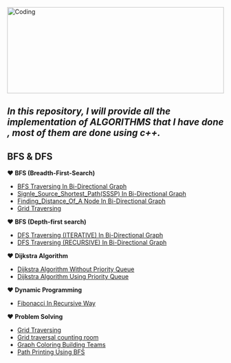<img align="center" width="100%" height="200" alt="Coding" src="https://i.ibb.co/XzKqkVH/algo.png">

## ***In this repository, I will provide all the implementation of ALGORITHMS that I have done , most of them are done using c++.***

## **BFS & DFS**
 **:heart: BFS (Breadth-First-Search)**
 - [BFS Traversing In Bi-Directional Graph](https://github.com/Masum-SM/Algorithms/blob/main/Graph/BFS/bsf.cpp)
 - [Signle_Source_Shortest_Path(SSSP) In Bi-Directional Graph](https://github.com/Masum-SM/Algorithms/blob/main/Graph/BFS/single_source_shortest_path_sssp_.cpp)
 - [Finding_Distance_Of_A Node In Bi-Directional Graph](https://github.com/Masum-SM/Algorithms/blob/main/Graph/BFS/distance_of_node_using_bfs.cpp)
 - [Grid Traversing](https://github.com/Masum-SM/Algorithms/blob/main/Graph/BFS/Grid_traversal.cpp)



 **:heart: BFS (Depth-first search)**
 - [DFS Traversing (ITERATIVE) In Bi-Directional Graph](https://github.com/Masum-SM/Algorithms/blob/main/Graph/DFS/01_DFS_iterative.cpp)
 - [DFS Traversing (RECURSIVE) In Bi-Directional Graph](https://github.com/Masum-SM/Algorithms/blob/main/Graph/DFS/02_DFS_recursive.cpp)

 **:heart: Dijkstra Algorithm**
 - [Dijkstra Algorithm Without Priority Queue](https://github.com/Masum-SM/Algorithms/blob/main/Graph/Dijkstra%20Algorithm/Dijkstra_without_priority_q.cpp)
 - [Dijkstra Algorithm Using Priority Queue](https://github.com/Masum-SM/Algorithms/blob/main/Graph/Dijkstra%20Algorithm/Dijkstra_algo_using_prioty_Queue.cpp)
 
 
 
 **:heart: Dynamic Programming**
  - [Fibonacci In Recursive Way](https://github.com/Masum-SM/Algorithms/blob/main/Graph/Dynamic%20Programming/Fibonacci_Recursive.cpp)
 
 **:heart: Problem Solving**
  - [Grid Traversing](https://github.com/Masum-SM/Algorithms/blob/main/Graph/BFS/Grid_traversal.cpp)
  - [Grid traversal counting room](https://github.com/Masum-SM/Algorithms/blob/main/Graph/BFS/Grid_traversal_counting_room.cpp)
  - [Graph Coloring Building Teams](https://github.com/Masum-SM/Algorithms/blob/main/Graph/DFS/Graph_coloring_building_teams.cpp)
  - [Path Printing Using BFS](https://github.com/Masum-SM/Algorithms/blob/main/Graph/BFS/printing_path_using_bfs.cpp)
  

